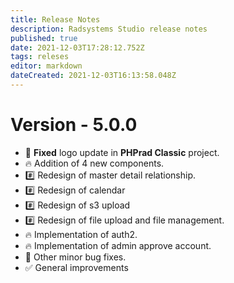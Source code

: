 ```yaml
---
title: Release Notes
description: Radsystems Studio release notes
published: true
date: 2021-12-03T17:28:12.752Z
tags: releses
editor: markdown
dateCreated: 2021-12-03T16:13:58.048Z
---
```


# Version - 5.0.0
- :bug: **Fixed** logo update in **PHPrad Classic** project.
- :fire: Addition of 4 new components. 
- :hash: Redesign of master detail relationship. 
- :hash: Redesign of calendar 
- :hash: Redesign of s3 upload
- :hash: Redesign of file upload and file management.
- :fire: Implementation of auth2.
- :fire: Implementation of admin approve account.
- :bug: Other minor bug fixes.
- :white_check_mark: General improvements